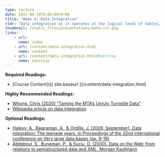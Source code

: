 ```yaml
---
type: lecture
date: 2021-04-19T8:00:00+8:00
title: "Week 4: Data Integration"
tldr: "Data integration as it operates at the logical level of tables, and data that feed into user interfaces."
thumbnail: /static_files/presentations/data-int.png
links: 
    - url: 
      name: video
    - url: /content/data-integration.html
      name: content
    - url: /content/data-integration.html#Exercise
      name: exercise
---
```

**Required Readings:**  
- [Course Content]({{ site.baseurl }}/content/data-integration.html)

**Highly Recommended Readings:**
- [Whong, Chris (2020) “Taming the MTA’s Unruly Turnstile Data”](https://medium.com/qri-io/taming-the-mtas-unruly-turnstile-data-c945f5f96ba0)
- [Wikipedia article on data integration](https://en.wikipedia.org/wiki/Data_integration)

**Optional Readings:**
- [Halevy, A., Rajaraman, A., & Ordille, J. (2006, September). Data integration: The teenage years. In Proceedings of the 32nd international conference on Very large data bases (pp. 9-16)](https://www.cin.ufpe.br/~if696/referencias/integracao/_Data_Integration-The_Teenage_Years.pdf)
- [Abiteboul, S., Buneman, P., & Suciu, D. (2000). Data on the Web: from relations to semistructured data and XML. Morgan Kaufmann](https://github.com/norlab/LIS-546-SPR2021/raw/master/content/readings/Data-on-the-Web-Skeleton.pdf)
